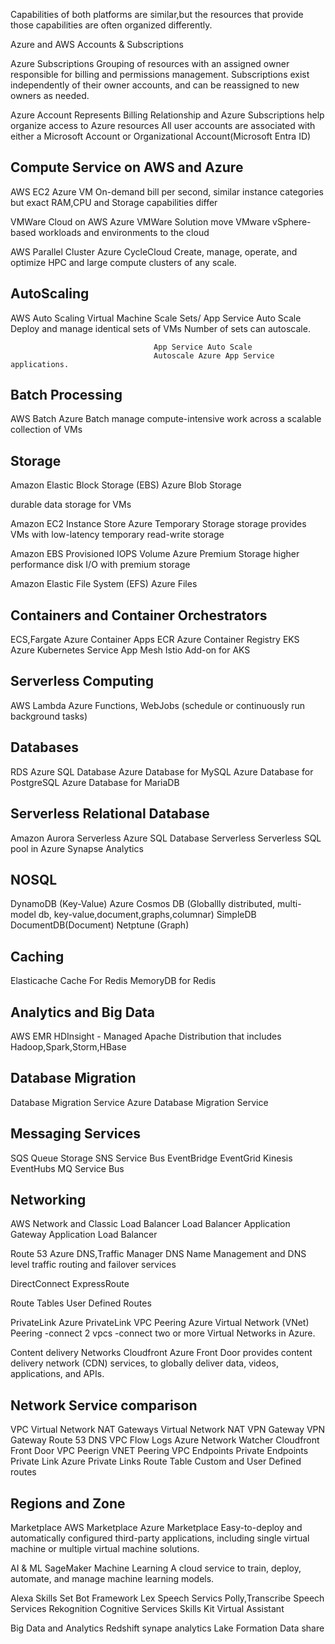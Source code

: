 Capabilities of both platforms are similar,but  the resources that provide those capabilities are often organized differently. 

Azure and AWS Accounts & Subscriptions

Azure Subscriptions
    Grouping of resources with an assigned owner responsible for billing and permissions management. 
    Subscriptions exist independently of their owner accounts, and can be reassigned to new owners as needed.

Azure Account
    Represents Billing Relationship and Azure Subscriptions help organize access to Azure resources
    All user accounts are associated with either a Microsoft Account or Organizational Account(Microsoft Entra ID)


Compute Service on AWS and Azure
--------------------------------
AWS EC2                             Azure VM
On-demand bill per second, similar instance categories but exact RAM,CPU and Storage capabilities differ

VMWare Cloud on AWS                 Azure VMWare Solution
move VMware vSphere-based workloads and environments to the cloud

AWS Parallel Cluster                Azure CycleCloud
Create, manage, operate, and optimize HPC and large compute clusters of any scale.


AutoScaling
-----------
AWS Auto Scaling                    Virtual Machine Scale Sets/ App Service Auto Scale
                                    Deploy and manage identical sets of VMs
                                    Number of sets can autoscale.


                                    App Service Auto Scale
                                    Autoscale Azure App Service applications.


Batch Processing
----------------
AWS Batch                           Azure Batch
manage compute-intensive work across a scalable collection of VMs


Storage
-------
Amazon Elastic Block Storage (EBS)              Azure   Blob Storage

durable data storage for VMs

Amazon EC2 Instance Store                       Azure Temporary Storage
storage provides VMs with low-latency temporary read-write storage


Amazon EBS Provisioned IOPS Volume              Azure Premium Storage
higher performance disk I/O with premium storage

Amazon Elastic File System (EFS)                Azure Files


Containers and Container Orchestrators
--------------------------------------
ECS,Fargate         Azure Container Apps
ECR                 Azure Container Registry
EKS                 Azure Kubernetes Service
App Mesh            Istio Add-on for AKS


Serverless Computing
--------------------
AWS Lambda          Azure Functions, WebJobs (schedule or continuously run background tasks)

Databases
---------
RDS         Azure SQL Database
            Azure Database for MySQL
            Azure Database for PostgreSQL
            Azure Database for MariaDB


Serverless Relational Database
------------------------------
Amazon Aurora Serverless                Azure SQL Database Serverless
                                        Serverless SQL pool in Azure Synapse Analytics


NOSQL
-----

DynamoDB (Key-Value)                    Azure Cosmos DB (Globallly distributed, multi-model db, key-value,document,graphs,columnar)
SimpleDB
DocumentDB(Document)
Netptune (Graph)


Caching
--------
Elasticache                         Cache For Redis
MemoryDB for Redis


Analytics and Big Data
----------------------
AWS EMR         HDInsight - Managed Apache Distribution that includes Hadoop,Spark,Storm,HBase

Database Migration
------------------
Database Migration Service          Azure Database Migration Service


Messaging Services
------------------

SQS             Queue Storage
SNS             Service Bus
EventBridge     EventGrid
Kinesis         EventHubs
MQ              Service Bus


Networking
----------

AWS Network and Classic Load Balancer           Load Balancer
Application Gateway                             Application Load Balancer

Route 53                                        Azure DNS,Traffic Manager 
                                                DNS Name Management and DNS level traffic routing and failover services

DirectConnect                                   ExpressRoute

Route Tables                                    User Defined Routes

PrivateLink                                     Azure PrivateLink
VPC Peering                                     Azure Virtual Network (VNet) Peering
-connect 2 vpcs                                 -connect two or more Virtual Networks in Azure.


Content delivery Networks
Cloudfront                                                                                                  Azure Front Door
provides content delivery network (CDN) services, to globally deliver data, videos, applications, and APIs.


Network Service comparison
---------------------------
VPC                 Virtual Network
NAT Gateways        Virtual Network NAT
VPN Gateway         VPN Gateway
Route 53            DNS
VPC Flow Logs       Azure Network Watcher
Cloudfront          Front Door
VPC Peerign         VNET Peering
VPC Endpoints       Private Endpoints
Private Link        Azure Private Links
Route Table         Custom and User Defined routes


Regions and Zone
----------------



Marketplace
AWS Marketplace         Azure Marketplace
Easy-to-deploy and automatically configured third-party applications, including single virtual machine or multiple virtual machine solutions.

AI & ML
SageMaker               Machine Learning
A cloud service to train, deploy, automate, and manage machine learning models.

Alexa Skills Set        Bot Framework
Lex                     Speech Servics
Polly,Transcribe        Speech Services
Rekognition             Cognitive Services
Skills Kit              Virtual Assistant


Big Data and Analytics
Redshift                synape analytics
Lake Formation          Data share


